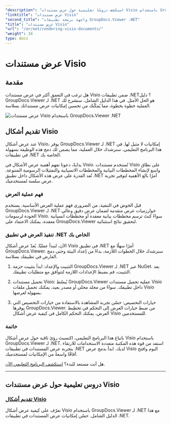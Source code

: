 ```yaml
---
"description": "استكشف دروسًا تعليمية حول عرض مستندات Visio باستخدام GroupDocs.Viewer لـ .NET. تعلّم كيفية تحسين إمكانيات عرض المستندات في تطبيقات .NET بسهولة."
"linktitle": "عرض مستندات Visio"
"second_title": "واجهة برمجة تطبيقات GroupDocs.Viewer .NET"
"title": "عرض مستندات Visio"
"url": "/ar/net/rendering-visio-documents/"
"weight": 34
type: docs
---
```

# عرض مستندات Visio

## مقدمة

هل ترغب في التعمق أكثر في عرض مستندات Visio ضمن تطبيقات .NET؟ دليل GroupDocs.Viewer لـ .NET هو الحل الأمثل. في هذا الدليل الشامل، سنشرح لك العملية خطوة بخطوة، مما يُمكّنك من تحسين إمكانيات عرض مستنداتك بسلاسة.

![عرض مستندات Visio باستخدام GroupDocs.Viewer .NET](/viewer/rendering-visio-documents/image.png)

## تقديم أشكال Visio

عند عرض أشكال Visio، يوفر GroupDocs.Viewer لـ .NET إمكانيات لا مثيل لها. في هذا البرنامج التعليمي، سنرشدك خلال العملية، مما يضمن لك دمج هذه الوظيفة بسهولة في تطبيقات .NET الخاصة بك.

بدايةً، دعونا نفهم أهمية عرض الأشكال في Visio. تُستخدم مستندات Visio على نطاق واسع لإنشاء المخططات البيانية والمخططات الانسيابية والتمثيلات الرسومية المتنوعة. تُعد القدرة على عرض هذه الأشكال داخل تطبيق .NET أمرًا بالغ الأهمية لتوفير تجربة عرض سلسة لمستخدميك.

### فهم عملية العرض

قبل الخوض في التنفيذ، من الضروري فهم عملية العرض الأساسية. يستخدم GroupDocs.Viewer لـ .NET خوارزميات عرض متقدمة لضمان عرض دقيق وعالي الجودة لرسومات Visio. سواءً كنتَ ترسم مخططات بيانية معقدة أو مخططات انسيابية معقدة، يمكنك الاعتماد على GroupDocs.Viewer لتحقيق نتائج استثنائية.

### تنفيذ العرض في تطبيق .NET الخاص بك

الآن، لنبدأ عمليًا. يُعدّ عرض أشكال Visio في تطبيق .NET أمرًا سهلًا مع GroupDocs.Viewer. سنرشدك خلال الخطوات اللازمة، بدءًا من إعداد البيئة وحتى دمج العارض في تطبيقك بسلاسة.

1. التثبيت والإعداد: ابدأ بتثبيت حزمة GroupDocs.Viewer لـ .NET عبر NuGet. بعد التثبيت، قم بضبط الإعدادات اللازمة لتتوافق مع متطلبات تطبيقك.

2. تحميل مستندات Visio: يُبسّط GroupDocs.Viewer عملية تحميل مستندات Visio داخل تطبيقك. سواءً من مجلد محلي أو مصدر بعيد، يمكنك تحميل ملفات Visio بسهولة لعرضها.

3. خيارات التخصيص: حسّن تجربة المشاهدة بالاستفادة من خيارات التخصيص التي يوفرها GroupDocs.Viewer. من ضبط خيارات العرض إلى التحكم في تخطيط العرض، يمكنك التحكم الكامل في كيفية عرض أشكال Visio للمستخدمين.

### خاتمة

باتباع هذا البرنامج التعليمي، اكتسبتَ رؤىً ثاقبة حول عرض أشكال Visio باستخدام GroupDocs.Viewer لـ .NET. استفد من قوة هذه المكتبة متعددة الاستخدامات للارتقاء بتجربة عرض المستندات في تطبيقات .NET لديك. ابدأ بدمج عرض Visio اليوم وافتح آفاقًا واسعةً من الإمكانيات لمستخدميك.

هل أنت مستعد للبدء؟ [استكشف البرنامج التعليمي الآن](./render-visio-figures/).

---

## دروس تعليمية حول عرض مستندات Visio
### [تقديم أشكال Visio](./render-visio-figures/)
تعرّف على كيفية عرض أشكال Visio باستخدام GroupDocs.Viewer لـ .NET مع هذا الدليل الشامل. حسّن إمكانيات عرض المستندات في تطبيقات .NET.